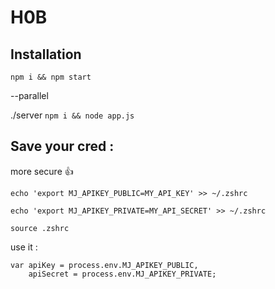 # H0B

## Installation

`npm i && npm start`

--parallel

./server `npm i && node app.js`

## Save your cred :

more secure :+1:

`echo 'export MJ_APIKEY_PUBLIC=MY_API_KEY' >> ~/.zshrc`

`echo 'export MJ_APIKEY_PRIVATE=MY_API_SECRET' >> ~/.zshrc`

`source .zshrc`

use it :

```node
var apiKey = process.env.MJ_APIKEY_PUBLIC,
    apiSecret = process.env.MJ_APIKEY_PRIVATE;
```
